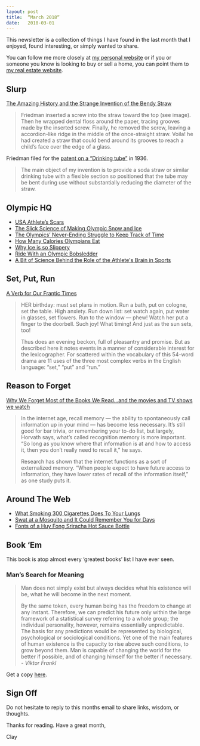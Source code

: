 ```yaml
---
layout: post
title:  “March 2018“
date:   2018-03-01
---
```


This newsletter is a collection of things I have found in the last month that I enjoyed, found interesting, or simply wanted to share.

You can follow me more closely at [my personal website](http://claycarson.net "Personal Website") or if you or someone you know is looking to buy or sell a home, you can point them to [my real estate website](http://claycarson.com "Business Website ").


## Slurp

[The Amazing History and the Strange Invention of the Bendy Straw](https://www.theatlantic.com/business/archive/2011/11/the-amazing-history-and-the-strange-invention-of-the-bendy-straw/248923/?01r2a9gdkgac "The Amazing History and the Strange Invention of the Bendy Straw")

> Friedman inserted a screw into the straw toward the top (see image). Then he wrapped dental floss around the paper, tracing grooves made by the inserted screw. Finally, he removed the screw, leaving a accordion-like ridge in the middle of the once-straight straw. Voila! he had created a straw that could bend around its grooves to reach a child’s face over the edge of a glass.

Friedman filed for the [patent on a “Drinking tube”](https://patents.google.com/patent/US2094268 "Patent") in 1936.

> The main object of my invention is to provide a soda straw or similar drinking tube with a flexible section so positioned that the tube may be bent during use without substantially reducing the diameter of the straw.

## Olympic HQ

- [USA Athlete’s Scars](https://www.sbnation.com/2018/2/8/16868932/winter-olympics-pyeongchang-team-usa-athletes-scars "USA Athlete’s Scars")
- [The Slick Science of Making Olympic Snow and Ice](https://www.smithsonianmag.com/science-nature/slick-science-making-olympic-snow-and-ice-180968014/ "The Slick Science of Making Olympic Snow and Ice")
- [The Olympics’ Never-Ending Struggle to Keep Track of Time](https://www.newyorker.com/tech/elements/the-olympics-never-ending-struggle-to-keep-track-of-time "The Olympics’ Never-Ending Struggle to Keep Track of Time")
- [How Many Calories Olympians Eat](https://www.vox.com/2018/2/13/17003696/what-olympic-athletes-eat "How Many Calories Olympians Eat")
- [Why Ice is so Slippery](https://www.vox.com/science-and-health/2018/2/13/16973886/olympics-2018-ice-skating-science-speed "Why ice is so slippery")
- [Ride With an Olympic Bobsledder](https://www.youtube.com/watch?v=we_Cs4Q0P2A "Ride With an Olympic Bobsledder")
- [A Bit of Science Behind the Role of the Athlete's Brain in Sports](http://tingilinde.typepad.com/omenti/2018/02/science-behind-the-brain-in-athletics.html "A Bit of Science Behind the Role of the Athlete's Brain in Sports")

## Set, Put, Run

[A Verb for Our Frantic Times](http://www.nytimes.com/2011/05/29/opinion/29winchester.html "A Verb for Our Frantic Times")

> HER birthday: must set plans in motion. Run a bath, put on cologne, set the table. High anxiety. Run down list: set watch again, put water in glasses, set flowers. Run to the window — phew! Watch her put a finger to the doorbell. Such joy! What timing! And just as the sun sets, too!
> 
> Thus does an evening beckon, full of pleasantry and promise. But as described here it notes events in a manner of considerable interest for the lexicographer. For scattered within the vocabulary of this 54-word drama are 11 uses of the three most complex verbs in the English language: “set,” “put” and “run.”

## Reason to Forget

[Why We Forget Most of the Books We Read…and the movies and TV shows we watch](https://www.theatlantic.com/science/archive/2018/01/what-was-this-article-about-again/551603/ "Why We Forget Most of the Books We Read")

> In the internet age, recall memory — the ability to spontaneously call information up in your mind — has become less necessary. It’s still good for bar trivia, or remembering your to-do list, but largely, Horvath says, what’s called recognition memory is more important. “So long as you know where that information is at and how to access it, then you don’t really need to recall it,” he says.
> 
> Research has shown that the internet functions as a sort of externalized memory. “When people expect to have future access to information, they have lower rates of recall of the information itself,” as one study puts it.

## Around The Web

- [What Smoking 300 Cigarettes Does To Your Lungs](https://www.youtube.com/watch?v=Dqqfl5kr4sU "What Smoking 300 Cigarettes Does To Your Lungs")
- [Swat at a Mosquito and It Could Remember You for Days](https://www.motherjones.com/environment/2018/01/study-swat-zika-mosquito-it-could-remember-you-for-days/ "Swat at a Mosquito and It Could Remember You for Days")
- [Fonts of a Huy Fong Sriracha Hot Sauce Bottle](https://twitter.com/jamescullen123/status/966672438816858113 "Fonts of a Huy Fong Sriracha Hot Sauce Bottle")

## Book ‘Em

This book is atop almost every ‘greatest books’ list I have ever seen.

### Man’s Search for Meaning

> Man does not simply exist but always decides what his existence will be, what he will become in the next moment.
> 
> By the same token, every human being has the freedom to change at any instant. Therefore, we can predict his future only within the large framework of a statistical survey referring to a whole group; the individual personality, however, remains essentially unpredictable. The basis for any predictions would be represented by biological, psychological or sociological conditions. Yet one of the main features of human existence is the capacity to rise above such conditions, to grow beyond them. Man is capable of changing the world for the better if possible, and of changing himself for the better if necessary. 
> *- Viktor Frankl*

Get a copy [here](https://www.amazon.com/Mans-Search-Meaning-Viktor-Frankl/dp/080701429X "Man's Search for Meaning").

## Sign Off

Do not hesitate to reply to this months email to share links, wisdom, or thoughts.

Thanks for reading. Have a great month,

Clay
